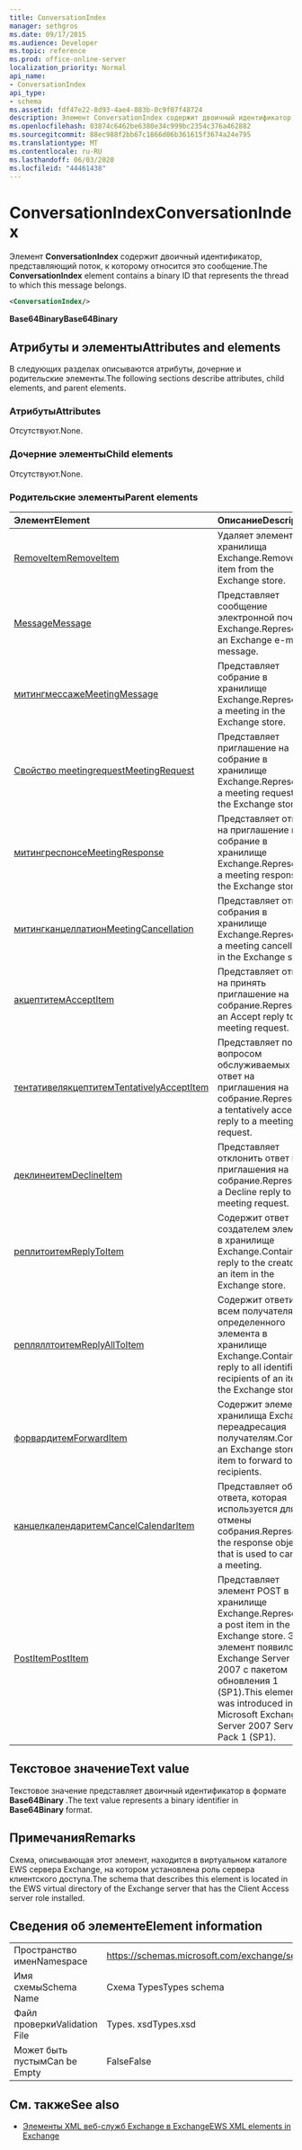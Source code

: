 ```yaml
---
title: ConversationIndex
manager: sethgros
ms.date: 09/17/2015
ms.audience: Developer
ms.topic: reference
ms.prod: office-online-server
localization_priority: Normal
api_name:
- ConversationIndex
api_type:
- schema
ms.assetid: fdf47e22-8d93-4ae4-883b-0c9f07f48724
description: Элемент ConversationIndex содержит двоичный идентификатор, представляющий поток, к которому относится это сообщение.
ms.openlocfilehash: 03874c6462be6380e34c999bc2354c376a462882
ms.sourcegitcommit: 88ec988f2bb67c1866d06b361615f3674a24e795
ms.translationtype: MT
ms.contentlocale: ru-RU
ms.lasthandoff: 06/03/2020
ms.locfileid: "44461438"
---
```

# <a name="conversationindex"></a><span data-ttu-id="e43f6-103">ConversationIndex</span><span class="sxs-lookup"><span data-stu-id="e43f6-103">ConversationIndex</span></span>

<span data-ttu-id="e43f6-104">Элемент **ConversationIndex** содержит двоичный идентификатор, представляющий поток, к которому относится это сообщение.</span><span class="sxs-lookup"><span data-stu-id="e43f6-104">The **ConversationIndex** element contains a binary ID that represents the thread to which this message belongs.</span></span> 
  
```xml
<ConversationIndex/>
```

 <span data-ttu-id="e43f6-105">**Base64Binary**</span><span class="sxs-lookup"><span data-stu-id="e43f6-105">**Base64Binary**</span></span>
## <a name="attributes-and-elements"></a><span data-ttu-id="e43f6-106">Атрибуты и элементы</span><span class="sxs-lookup"><span data-stu-id="e43f6-106">Attributes and elements</span></span>

<span data-ttu-id="e43f6-107">В следующих разделах описываются атрибуты, дочерние и родительские элементы.</span><span class="sxs-lookup"><span data-stu-id="e43f6-107">The following sections describe attributes, child elements, and parent elements.</span></span>
  
### <a name="attributes"></a><span data-ttu-id="e43f6-108">Атрибуты</span><span class="sxs-lookup"><span data-stu-id="e43f6-108">Attributes</span></span>

<span data-ttu-id="e43f6-109">Отсутствуют.</span><span class="sxs-lookup"><span data-stu-id="e43f6-109">None.</span></span>
  
### <a name="child-elements"></a><span data-ttu-id="e43f6-110">Дочерние элементы</span><span class="sxs-lookup"><span data-stu-id="e43f6-110">Child elements</span></span>

<span data-ttu-id="e43f6-111">Отсутствуют.</span><span class="sxs-lookup"><span data-stu-id="e43f6-111">None.</span></span>
  
### <a name="parent-elements"></a><span data-ttu-id="e43f6-112">Родительские элементы</span><span class="sxs-lookup"><span data-stu-id="e43f6-112">Parent elements</span></span>

|<span data-ttu-id="e43f6-113">**Элемент**</span><span class="sxs-lookup"><span data-stu-id="e43f6-113">**Element**</span></span>|<span data-ttu-id="e43f6-114">**Описание**</span><span class="sxs-lookup"><span data-stu-id="e43f6-114">**Description**</span></span>|
|:-----|:-----|
|[<span data-ttu-id="e43f6-115">RemoveItem</span><span class="sxs-lookup"><span data-stu-id="e43f6-115">RemoveItem</span></span>](removeitem.md) <br/> |<span data-ttu-id="e43f6-116">Удаляет элемент из хранилища Exchange.</span><span class="sxs-lookup"><span data-stu-id="e43f6-116">Removes an item from the Exchange store.</span></span>  <br/> |
|[<span data-ttu-id="e43f6-117">Message</span><span class="sxs-lookup"><span data-stu-id="e43f6-117">Message</span></span>](message-ex15websvcsotherref.md) <br/> |<span data-ttu-id="e43f6-118">Представляет сообщение электронной почты Exchange.</span><span class="sxs-lookup"><span data-stu-id="e43f6-118">Represents an Exchange e-mail message.</span></span>  <br/> |
|[<span data-ttu-id="e43f6-119">митингмессаже</span><span class="sxs-lookup"><span data-stu-id="e43f6-119">MeetingMessage</span></span>](meetingmessage.md) <br/> |<span data-ttu-id="e43f6-120">Представляет собрание в хранилище Exchange.</span><span class="sxs-lookup"><span data-stu-id="e43f6-120">Represents a meeting in the Exchange store.</span></span>  <br/> |
|[<span data-ttu-id="e43f6-121">Свойство meetingrequest</span><span class="sxs-lookup"><span data-stu-id="e43f6-121">MeetingRequest</span></span>](meetingrequest.md) <br/> |<span data-ttu-id="e43f6-122">Представляет приглашение на собрание в хранилище Exchange.</span><span class="sxs-lookup"><span data-stu-id="e43f6-122">Represents a meeting request in the Exchange store.</span></span>  <br/> |
|[<span data-ttu-id="e43f6-123">митингреспонсе</span><span class="sxs-lookup"><span data-stu-id="e43f6-123">MeetingResponse</span></span>](meetingresponse.md) <br/> |<span data-ttu-id="e43f6-124">Представляет ответ на приглашение на собрание в хранилище Exchange.</span><span class="sxs-lookup"><span data-stu-id="e43f6-124">Represents a meeting response in the Exchange store.</span></span>  <br/> |
|[<span data-ttu-id="e43f6-125">митингканцеллатион</span><span class="sxs-lookup"><span data-stu-id="e43f6-125">MeetingCancellation</span></span>](meetingcancellation.md) <br/> |<span data-ttu-id="e43f6-126">Представляет отмену собрания в хранилище Exchange.</span><span class="sxs-lookup"><span data-stu-id="e43f6-126">Represents a meeting cancellation in the Exchange store.</span></span>  <br/> |
|[<span data-ttu-id="e43f6-127">акцептитем</span><span class="sxs-lookup"><span data-stu-id="e43f6-127">AcceptItem</span></span>](acceptitem.md) <br/> |<span data-ttu-id="e43f6-128">Представляет ответ на принять приглашение на собрание.</span><span class="sxs-lookup"><span data-stu-id="e43f6-128">Represents an Accept reply to a meeting request.</span></span>  <br/> |
|[<span data-ttu-id="e43f6-129">тентативелякцептитем</span><span class="sxs-lookup"><span data-stu-id="e43f6-129">TentativelyAcceptItem</span></span>](tentativelyacceptitem.md) <br/> |<span data-ttu-id="e43f6-130">Представляет под вопросом обслуживаемых ответ на приглашения на собрание.</span><span class="sxs-lookup"><span data-stu-id="e43f6-130">Represents a tentatively accepted reply to a meeting request.</span></span>  <br/> |
|[<span data-ttu-id="e43f6-131">деклинеитем</span><span class="sxs-lookup"><span data-stu-id="e43f6-131">DeclineItem</span></span>](declineitem.md) <br/> |<span data-ttu-id="e43f6-132">Представляет отклонить ответ на приглашения на собрание.</span><span class="sxs-lookup"><span data-stu-id="e43f6-132">Represents a Decline reply to a meeting request.</span></span>  <br/> |
|[<span data-ttu-id="e43f6-133">реплитоитем</span><span class="sxs-lookup"><span data-stu-id="e43f6-133">ReplyToItem</span></span>](replytoitem.md) <br/> |<span data-ttu-id="e43f6-134">Содержит ответ создателем элемента в хранилище Exchange.</span><span class="sxs-lookup"><span data-stu-id="e43f6-134">Contains a reply to the creator of an item in the Exchange store.</span></span>  <br/> |
|[<span data-ttu-id="e43f6-135">репляллтоитем</span><span class="sxs-lookup"><span data-stu-id="e43f6-135">ReplyAllToItem</span></span>](replyalltoitem.md) <br/> |<span data-ttu-id="e43f6-136">Содержит ответить всем получателям определенного элемента в хранилище Exchange.</span><span class="sxs-lookup"><span data-stu-id="e43f6-136">Contains a reply to all identified recipients of an item in the Exchange store.</span></span>  <br/> |
|[<span data-ttu-id="e43f6-137">форвардитем</span><span class="sxs-lookup"><span data-stu-id="e43f6-137">ForwardItem</span></span>](forwarditem.md) <br/> |<span data-ttu-id="e43f6-138">Содержит элемент хранилища Exchange переадресация получателям.</span><span class="sxs-lookup"><span data-stu-id="e43f6-138">Contains an Exchange store item to forward to recipients.</span></span>  <br/> |
|[<span data-ttu-id="e43f6-139">канцелкалендаритем</span><span class="sxs-lookup"><span data-stu-id="e43f6-139">CancelCalendarItem</span></span>](cancelcalendaritem.md) <br/> |<span data-ttu-id="e43f6-140">Представляет объект ответа, которая используется для отмены собрания.</span><span class="sxs-lookup"><span data-stu-id="e43f6-140">Represents the response object that is used to cancel a meeting.</span></span>  <br/> |
|[<span data-ttu-id="e43f6-141">PostItem</span><span class="sxs-lookup"><span data-stu-id="e43f6-141">PostItem</span></span>](postitem.md) <br/> |<span data-ttu-id="e43f6-142">Представляет элемент POST в хранилище Exchange.</span><span class="sxs-lookup"><span data-stu-id="e43f6-142">Represents a post item in the Exchange store.</span></span> <span data-ttu-id="e43f6-143">Этот элемент появился в Exchange Server 2007 с пакетом обновления 1 (SP1).</span><span class="sxs-lookup"><span data-stu-id="e43f6-143">This element was introduced in Microsoft Exchange Server 2007 Service Pack 1 (SP1).</span></span>  <br/> |
   
## <a name="text-value"></a><span data-ttu-id="e43f6-144">Текстовое значение</span><span class="sxs-lookup"><span data-stu-id="e43f6-144">Text value</span></span>

<span data-ttu-id="e43f6-145">Текстовое значение представляет двоичный идентификатор в формате **Base64Binary** .</span><span class="sxs-lookup"><span data-stu-id="e43f6-145">The text value represents a binary identifier in **Base64Binary** format.</span></span> 
  
## <a name="remarks"></a><span data-ttu-id="e43f6-146">Примечания</span><span class="sxs-lookup"><span data-stu-id="e43f6-146">Remarks</span></span>

<span data-ttu-id="e43f6-147">Схема, описывающая этот элемент, находится в виртуальном каталоге EWS сервера Exchange, на котором установлена роль сервера клиентского доступа.</span><span class="sxs-lookup"><span data-stu-id="e43f6-147">The schema that describes this element is located in the EWS virtual directory of the Exchange server that has the Client Access server role installed.</span></span>
  
## <a name="element-information"></a><span data-ttu-id="e43f6-148">Сведения об элементе</span><span class="sxs-lookup"><span data-stu-id="e43f6-148">Element information</span></span>

|||
|:-----|:-----|
|<span data-ttu-id="e43f6-149">Пространство имен</span><span class="sxs-lookup"><span data-stu-id="e43f6-149">Namespace</span></span>  <br/> |https://schemas.microsoft.com/exchange/services/2006/types  <br/> |
|<span data-ttu-id="e43f6-150">Имя схемы</span><span class="sxs-lookup"><span data-stu-id="e43f6-150">Schema Name</span></span>  <br/> |<span data-ttu-id="e43f6-151">Схема Types</span><span class="sxs-lookup"><span data-stu-id="e43f6-151">Types schema</span></span>  <br/> |
|<span data-ttu-id="e43f6-152">Файл проверки</span><span class="sxs-lookup"><span data-stu-id="e43f6-152">Validation File</span></span>  <br/> |<span data-ttu-id="e43f6-153">Types. xsd</span><span class="sxs-lookup"><span data-stu-id="e43f6-153">Types.xsd</span></span>  <br/> |
|<span data-ttu-id="e43f6-154">Может быть пустым</span><span class="sxs-lookup"><span data-stu-id="e43f6-154">Can be Empty</span></span>  <br/> |<span data-ttu-id="e43f6-155">False</span><span class="sxs-lookup"><span data-stu-id="e43f6-155">False</span></span>  <br/> |
   
## <a name="see-also"></a><span data-ttu-id="e43f6-156">См. также</span><span class="sxs-lookup"><span data-stu-id="e43f6-156">See also</span></span>



- [<span data-ttu-id="e43f6-157">Элементы XML веб-служб Exchange в Exchange</span><span class="sxs-lookup"><span data-stu-id="e43f6-157">EWS XML elements in Exchange</span></span>](ews-xml-elements-in-exchange.md)

